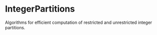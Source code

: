 # IntegerPartitions
Algorithms for efficient computation of restricted and unrestricted integer partitions. 
